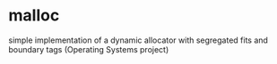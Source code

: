 # malloc
simple implementation of a dynamic allocator with segregated fits and boundary tags (Operating Systems project)
